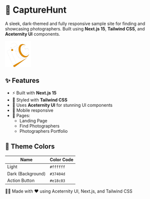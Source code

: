 # 📸 CaptureHunt

A sleek, dark-themed and fully responsive sample site for finding and showcasing photographers. Built using **Next.js 15**, **Tailwind CSS**, and **Aceternity UI** components.

![Logo](./public/images/logo_white.png)

## ✨ Features

- ⚡ Built with **Next.js 15**
- 🎨 Styled with **Tailwind CSS**
- 🌌 Uses **Aceternity UI** for stunning UI components
- 📱 Mobile responsive
- 🧭 Pages:
  - Landing Page
  - Find Photographers
  - Photographers Portfolio

## 🌈 Theme Colors

| Name              | Color Code |
| ----------------- | ---------- |
| Light             | `#ffffff`  |
| Dark (Background) | `#37404d`  |
| Action Button     | `#e18c03`  |

👨‍💻 Made with ❤️ using Aceternity UI, Next.js, and Tailwind CSS
